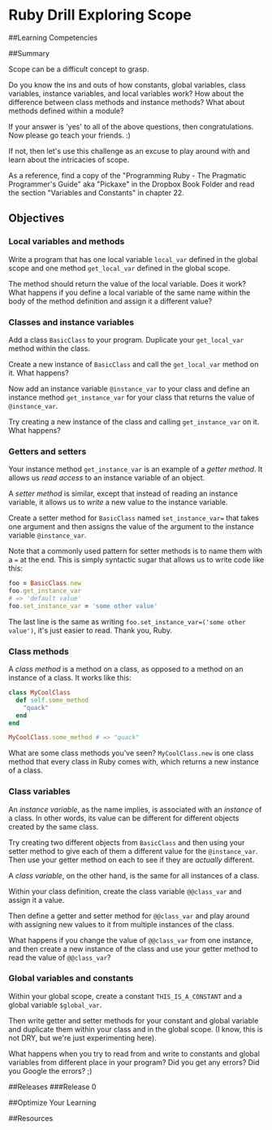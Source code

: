 # Ruby Drill Exploring Scope 
 
##Learning Competencies 

##Summary 

 Scope can be a difficult concept to grasp.  
  
Do you know the ins and outs of how constants, global variables, class variables, instance variables, and local variables work?  How about the difference between class methods and instance methods?  What about methods defined within a module?
  
If your answer is 'yes' to all of the above questions, then congratulations.  Now please go teach your friends. :)
  
If not, then let's use this challenge as an excuse to play around with and learn about the intricacies of scope.

As a reference, find a copy of the "Programming Ruby - The Pragmatic Programmer's Guide" aka "Pickaxe" in the Dropbox Book Folder and read the section "Variables and Constants" in chapter 22.

## Objectives

### Local variables and methods

Write a program that has one local variable `local_var` defined in the global scope and one method `get_local_var` defined in the global scope.  

The method should return the value of the local variable.  Does it work?  What happens if you define a local variable of the same name within the body of the method definition and assign it a different value?

### Classes and instance variables

Add a class `BasicClass` to your program.  Duplicate your `get_local_var` method within the class.

Create a new instance of `BasicClass` and call the `get_local_var` method on it.  What happens?

Now add an instance variable `@instance_var` to your class and define an instance method `get_instance_var` for your class that returns the value of `@instance_var`.

Try creating a new instance of the class and calling `get_instance_var` on it.  What happens?

### Getters and setters

Your instance method `get_instance_var` is an example of a *getter method*.   It allows us *read access* to an instance variable of an object.

A *setter method* is similar, except that instead of reading an instance variable, it allows us to *write* a new value to the instance variable.

Create a setter method for `BasicClass` named `set_instance_var=` that takes one argument and then assigns the value of the argument to the instance variable `@instance_var`.

Note that a commonly used pattern for setter methods is to name them with a `=` at the end.  This is simply syntactic sugar that allows us to write code like this:

```ruby
foo = BasicClass.new
foo.get_instance_var
# => 'default value'
foo.set_instance_var = 'some other value'
```

The last line is the same as writing `foo.set_instance_var=('some other value')`, it's just easier to read.  Thank you, Ruby.

### Class methods

A *class method* is a method on a class, as opposed to a method on an instance of a class.  It works like this:

```ruby
class MyCoolClass
  def self.some_method
    "quack"
  end
end

MyCoolClass.some_method # => "quack"
```

What are some class methods you've seen?  `MyCoolClass.new` is one class method that every class in Ruby comes with, which returns a new instance of a class.

### Class variables

An *instance variable*, as the name implies, is associated with an *instance* of a class.  In other words, its value can be different for different objects created by the same class.

Try creating two different objects from `BasicClass` and then using your setter method to give each of them a different value for the `@instance_var`.  Then use your getter method on each to see if they are *actually* different.

A *class variable*, on the other hand, is the same for all instances of a class.

Within your class definition, create the class variable `@@class_var` and assign it a value.

Then define a getter and setter method for `@@class_var` and play around with assigning new values to it from multiple instances of the class.  

What happens if you change the value of `@@class_var` from one instance, and then create a new instance of the class and use your getter method to read the value of `@@class_var`?

### Global variables and constants

Within your global scope, create a constant `THIS_IS_A_CONSTANT` and a global variable `$global_var`.  

Then write getter and setter methods for your constant and global variable and duplicate them within your class and in the global scope.  (I know, this is not DRY, but we're just experimenting here).

What happens when you try to read from and write to constants and global variables from different place in your program?  Did you get any errors?  Did you Google the errors? ;) 

##Releases
###Release 0 

##Optimize Your Learning 

##Resources